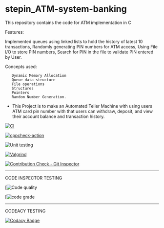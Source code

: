 # stepin_ATM-system-banking

This repository contains the code for ATM implementation in C

Features:

Implemented queues using linked lists to hold the history of latest 10 transactions, 
Randomly generating PIN numbers for ATM access,
Using File I/O to store PIN numbers,
Search for PIN in the file to validate PIN entered by User.

Concepts used:


       Dynamic Memory Allocation
       Queue data structure
       File operations
       Structures
       Pointers
       Random Number Generation.
* This Project is to make an Automated Teller Machine with using users ATM card pin number with that users can withdraw, deposit, and view their account balance and transaction history.




[![CI](https://github.com/hemanthkatari06/stepin_ATM-system-banking/actions/workflows/build.yml/badge.svg)](https://github.com/hemanthkatari06/stepin_ATM-system-banking/actions/workflows/build.yml)

[![cppcheck-action](https://github.com/hemanthkatari06/stepin_ATM-system-banking/actions/workflows/cppcheck.yml/badge.svg)](https://github.com/hemanthkatari06/stepin_ATM-system-banking/actions/workflows/cppcheck.yml)

[![Unit testing](https://github.com/hemanthkatari06/stepin_ATM-system-banking/actions/workflows/unit%20testing.yml/badge.svg)](https://github.com/hemanthkatari06/stepin_ATM-system-banking/actions/workflows/unit%20testing.yml)

[![Valgrind](https://github.com/hemanthkatari06/stepin_ATM-system-banking/actions/workflows/valgrind.yml/badge.svg)](https://github.com/hemanthkatari06/stepin_ATM-system-banking/actions/workflows/valgrind.yml)

[![Contribution Check - Git Inspector](https://github.com/hemanthkatari06/stepin_ATM-system-banking/actions/workflows/git%20Inspector.yml/badge.svg)](https://github.com/hemanthkatari06/stepin_ATM-system-banking/actions/workflows/git%20Inspector.yml)

-----------------------------------------------------------------------------------------------------------------------------------------------------------------------------------
CODE INSPECTOR TESTING

[![Code quality](https://www.code-inspector.com/project/28057/score/svg)

[![code grade](https://www.code-inspector.com/project/28057/status/svg)

-----------------------------------------------------------------------------------------------------------------------------------------------------------------------------------
CODEACY TESTING

[![Codacy Badge](https://app.codacy.com/project/badge/Grade/1bab9660f2224630afc3251f1896d6f2)](https://www.codacy.com/gh/hemanthkatari06/stepin_ATM-system-banking/dashboard?utm_source=github.com&amp;utm_medium=referral&amp;utm_content=hemanthkatari06/stepin_ATM-system-banking&amp;utm_campaign=Badge_Grade)
